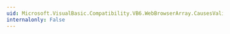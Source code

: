 ```yaml
---
uid: Microsoft.VisualBasic.Compatibility.VB6.WebBrowserArray.CausesValidationChanged
internalonly: False
---
```

